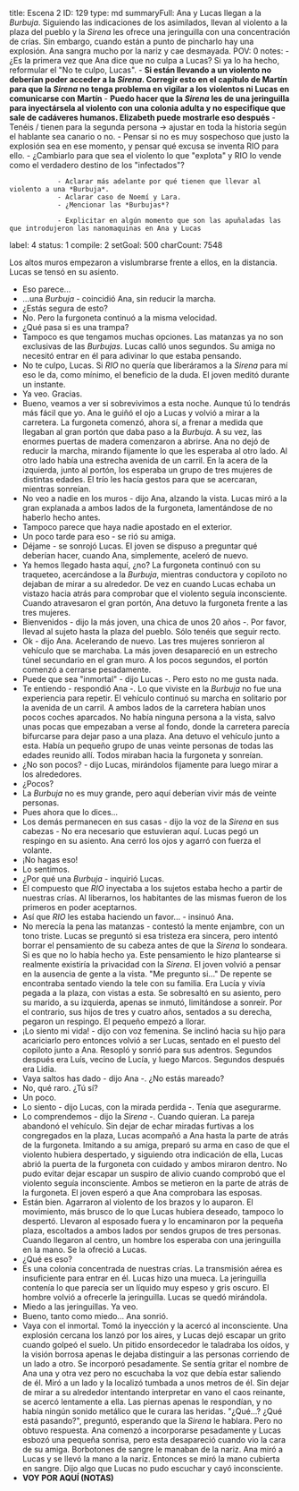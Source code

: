 title:          Escena 2
ID:             129
type:           md
summaryFull:    Ana y Lucas llegan a la *Burbuja*. Siguiendo las indicaciones de los asimilados, llevan al violento a la plaza del pueblo y la *Sirena* les ofrece una jeringuilla con una concentración de crías. Sin embargo, cuando están a punto de pincharlo hay una explosión. Ana sangra mucho por la nariz y cae desmayada.
POV:            0
notes:          - ¿Es la primera vez que Ana dice que no culpa a Lucas? Si ya lo ha hecho, reformular el "No te culpo, Lucas".
                - **Si están llevando a un violento no deberían poder acceder a la *Sirena*. Corregir esto en el capítulo de Martín para que la *Sirena* no tenga problema en vigilar a los violentos ni Lucas en comunicarse con Martín**
                - **Puedo hacer que la *Sirena* les de una jeringuilla para inyectársela al violento con una colonia adulta y no especifique que sale de cadáveres humanos. Elizabeth puede mostrarle eso después**
                - Tenéis / tienen para la segunda persona -> ajustar en toda la historia según el hablante sea canario o no.
                - Pensar si no es muy sospechoso que justo la explosión sea en ese momento, y pensar qué excusa se inventa RIO para ello.
                - ¿Cambiarlo para que sea el violento lo que "explota" y RIO lo vende como el verdadero destino de los "infectados"?
                
                - Aclarar más adelante por qué tienen que llevar al violento a una *Burbuja*.
                - Aclarar caso de Noemí y Lara.
                - ¿Mencionar las *Burbujas*?
                
                - Explicitar en algún momento que son las apuñaladas las que introdujeron las nanomaquinas en Ana y Lucas
label:          4
status:         1
compile:        2
setGoal:        500
charCount:      7548


Los altos muros empezaron a vislumbrarse frente a ellos, en la distancia.
Lucas se tensó en su asiento.
- Eso parece...
- ...una *Burbuja* - coincidió Ana, sin reducir la marcha.
- ¿Estás segura de esto?
- No.
Pero la furgoneta continuó a la misma velocidad.
- ¿Qué pasa si es una trampa?
- Tampoco es que tengamos muchas opciones. Las matanzas ya no son exclusivas de las *Burbujas*.
Lucas calló unos segundos. Su amiga no necesitó entrar en él para adivinar lo que estaba pensando.
- No te culpo, Lucas. Si *RIO* no quería que liberáramos a la *Sirena* para mí eso le da, como mínimo, el beneficio de la duda.
El joven meditó durante un instante.
- Ya veo. Gracias.
- Bueno, veamos a ver si sobrevivimos a esta noche. Aunque tú lo tendrás más fácil que yo.
Ana le guiñó el ojo a Lucas y volvió a mirar a la carretera.
La furgoneta comenzó, ahora sí, a frenar a medida que llegaban al gran portón que daba paso a la *Burbuja*.
A su vez, las enormes puertas de madera comenzaron a abrirse. Ana no dejó de reducir la marcha, mirando fijamente lo que les esperaba al otro lado.
Al otro lado había una estrecha avenida de un carril. En la acera de la izquierda, junto al portón, los esperaba un grupo de tres mujeres de distintas edades.
El trío les hacía gestos para que se acercaran, mientras sonreían.
- No veo a nadie en los muros - dijo Ana, alzando la vista.
Lucas miró a la gran explanada a ambos lados de la furgoneta, lamentándose de no haberlo hecho antes.
- Tampoco parece que haya nadie apostado en el exterior.
- Un poco tarde para eso - se rió su amiga.
- Déjame - se sonrojó Lucas.
El joven se dispuso a preguntar qué deberían hacer, cuando Ana, simplemente, aceleró de nuevo.
- Ya hemos llegado hasta aquí, ¿no?
La furgoneta continuó con su traqueteo, acercándose a la *Burbuja*, mientras conductora y copiloto no dejaban de mirar a su alrededor. De vez en cuando Lucas echaba un vistazo hacia atrás para comprobar que el violento seguía inconsciente.
Cuando atravesaron el gran portón, Ana detuvo la furgoneta frente a las tres mujeres.
- Bienvenidos - dijo la más joven, una chica de unos 20 años -. Por favor, llevad al sujeto hasta la plaza del pueblo. Sólo tenéis que seguir recto.
- Ok - dijo Ana. Acelerando de nuevo.
Las tres mujeres sonrieron al vehículo que se marchaba. La más joven desapareció en un estrecho túnel secundario en el gran muro.
A los pocos segundos, el portón comenzó a cerrarse pesadamente.
- Puede que sea "inmortal" - dijo Lucas -. Pero esto no me gusta nada.
- Te entiendo - respondió Ana -. Lo que viviste en la *Burbuja* no fue una experiencia para repetir.
El vehículo continuó su marcha en solitario por la avenida de un carril. A ambos lados de la carretera habían unos pocos coches aparcados. No había ninguna persona a la vista, salvo unas pocas que empezaban a verse al fondo, donde la carretera parecía bifurcarse para dejar paso a una plaza. Ana detuvo el vehículo junto a esta.
Había un pequeño grupo de unas veinte personas de todas las edades reunido allí. Todos miraban hacia la furgoneta y sonreían.
- ¿No son pocos? - dijo Lucas, mirándolos fijamente para luego mirar a los alrededores.
- ¿Pocos?
- La *Burbuja* no es muy grande, pero aquí deberían vivir más de veinte personas.
- Pues ahora que lo dices...
- Los demás permanecen en sus casas - dijo la voz de la *Sirena* en sus cabezas - No era necesario que estuvieran aquí.
Lucas pegó un respingo en su asiento. Ana cerró los ojos y agarró con fuerza el volante.
- ¡No hagas eso!
- Lo sentimos.
- ¿Por qué una *Burbuja* - inquirió Lucas.
- El compuesto que *RIO* inyectaba a los sujetos estaba hecho a partir de nuestras crías. Al liberarnos, los habitantes de las mismas fueron de los primeros en poder aceptarnos.
- Así que *RIO* les estaba haciendo un favor... - insinuó Ana.
- No merecía la pena las matanzas - contestó la mente enjambre, con un tono triste.
Lucas se preguntó si esa tristeza era sincera, pero intentó borrar el pensamiento de su cabeza antes de que la *Sirena* lo sondeara.
Si es que no lo había hecho ya.
Este pensamiento le hizo plantearse si realmente existiría la privacidad con la *Sirena*.
El joven volvió a pensar en la ausencia de gente a la vista.
"Me pregunto si..."
De repente se encontraba sentado viendo la tele con su familia. Era Lucía y vivía pegada a la plaza, con vistas a esta.
Se sobresaltó en su asiento, pero su marido, a su izquierda, apenas se inmutó, limitándose a sonreír. Por el contrario, sus hijos de tres y cuatro años, sentados a su derecha, pegaron un respingo. El pequeño empezó a llorar.
- ¡Lo siento mi vida! - dijo con voz femenina. Se inclinó hacia su hijo para acariciarlo pero entonces volvió a ser Lucas,  sentado en el puesto del copiloto junto a Ana. Resopló y sonrió para sus adentros.
Segundos después era Luís, vecino de Lucía, y luego Marcos. Segundos después era Lidia.
- Vaya saltos has dado - dijo Ana -. ¿No estás mareado?
- No, qué raro. ¿Tú sí?
- Un poco.
- Lo siento - dijo Lucas, con la mirada perdida -. Tenía que asegurarme.
- Lo comprendemos - dijo la *Sirena* -. Cuando quieran.
La pareja abandonó el vehículo. Sin dejar de echar miradas furtivas a los congregados en la plaza, Lucas acompañó a Ana hasta la parte de atrás de la furgoneta.
Imitando a su amiga, preparó su arma  en caso de que el violento hubiera despertado, y siguiendo otra indicación de ella, Lucas abrió la puerta de la furgoneta con cuidado y ambos miraron dentro.
No pudo evitar dejar escapar un suspiro de alivio cuando comprobó que el violento seguía inconsciente.
Ambos se metieron en la parte de atrás de la furgoneta. El joven esperó a que Ana comprobara las esposas.
- Están bien.
Agarraron al violento de los brazos y lo auparon. El movimiento, más brusco de lo que Lucas hubiera deseado, tampoco lo despertó.
Llevaron al esposado fuera y lo encaminaron por la pequeña plaza, escoltados a ambos lados por sendos grupos de tres personas.
Cuando llegaron al centro, un hombre los esperaba con una jeringuilla en la mano.
Se la ofreció a Lucas.
- ¿Qué es eso?
- Es una colonia concentrada de nuestras crías. La transmisión aérea es insuficiente para entrar en él.
Lucas hizo una mueca. La jeringuilla contenía lo que parecía ser un líquido muy espeso y gris oscuro.
El hombre volvió a ofrecerle la jeringuilla. Lucas se quedó mirándola.
- Miedo a las jeringuillas. Ya veo.
- Bueno, tanto como miedo...
Ana sonrió.
- Vaya con el inmortal.
Tomó la inyección y la acercó al inconsciente.
Una explosión cercana los lanzó por los aires, y Lucas dejó escapar un grito cuando golpeó el suelo. Un pitido ensordecedor le taladraba los oídos, y la visión borrosa apenas le dejaba distinguir a las personas corriendo de un lado a otro.
Se incorporó pesadamente.
Se sentía gritar el nombre de Ana una y otra vez pero no escuchaba la voz que debía estar saliendo de él.
Miró a un lado y la localizó tumbada a unos metros de él. Sin dejar de mirar a su alrededor intentando interpretar en vano el caos reinante, se acercó lentamente a ella.
Las piernas apenas le respondían, y no había ningún sonido metálico que le curara las heridas.
"¿Qué...? ¿Qué está pasando?", preguntó, esperando que la *Sirena* le hablara.
Pero no obtuvo respuesta.
Ana comenzó a incorporarse pesadamente y Lucas esbozó una pequeña sonrisa, pero esta desapareció cuando vio la cara de su amiga.
Borbotones de sangre le manaban de la nariz.
Ana miró a Lucas y se llevó la mano a la nariz. Entonces se miró la mano cubierta en sangre.
Dijo algo que Lucas no pudo escuchar y cayó inconsciente.
- **VOY POR AQUÍ (NOTAS)**